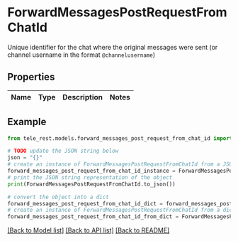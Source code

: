 # ForwardMessagesPostRequestFromChatId

Unique identifier for the chat where the original messages were sent (or channel username in the format `@channelusername`)

## Properties

Name | Type | Description | Notes
------------ | ------------- | ------------- | -------------

## Example

```python
from tele_rest.models.forward_messages_post_request_from_chat_id import ForwardMessagesPostRequestFromChatId

# TODO update the JSON string below
json = "{}"
# create an instance of ForwardMessagesPostRequestFromChatId from a JSON string
forward_messages_post_request_from_chat_id_instance = ForwardMessagesPostRequestFromChatId.from_json(json)
# print the JSON string representation of the object
print(ForwardMessagesPostRequestFromChatId.to_json())

# convert the object into a dict
forward_messages_post_request_from_chat_id_dict = forward_messages_post_request_from_chat_id_instance.to_dict()
# create an instance of ForwardMessagesPostRequestFromChatId from a dict
forward_messages_post_request_from_chat_id_from_dict = ForwardMessagesPostRequestFromChatId.from_dict(forward_messages_post_request_from_chat_id_dict)
```
[[Back to Model list]](../README.md#documentation-for-models) [[Back to API list]](../README.md#documentation-for-api-endpoints) [[Back to README]](../README.md)



